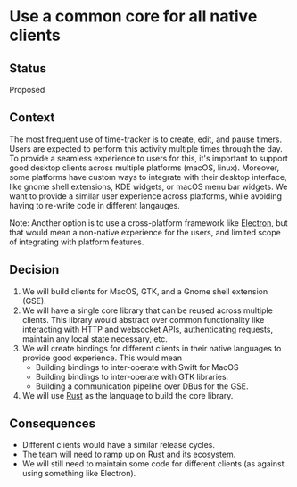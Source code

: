 # Use a common core for all native clients

## Status

Proposed

## Context

The most frequent use of time-tracker is to create, edit, and pause timers.
Users are expected to perform this activity multiple times through the day. To
provide a seamless experience to users for this, it's important to support good
desktop clients across multiple platforms (macOS, linux). Moreover, some
platforms have custom ways to integrate with their desktop interface, like gnome
shell extensions, KDE widgets, or macOS menu bar widgets. We want to provide a
similar user experience across platforms, while avoiding having to re-write
code in different langauges.

Note: Another option is to use a cross-platform framework like
[Electron](https://www.electronjs.org/), but that would mean a non-native
experience for the users, and limited scope of integrating with platform
features.

## Decision

1. We will build clients for MacOS, GTK, and a Gnome shell extension (GSE).
2. We will have a single core library that can be reused across multiple clients. This
   library would abstract over common functionality like interacting with HTTP
   and websocket APIs, authenticating requests, maintain any local state
   necessary, etc.
3. We will create bindings for different clients in their native languages to provide
   good experience. This would mean
   - Building bindings to inter-operate with Swift for MacOS
   - Building bindings to inter-operate with GTK libraries.
   - Building a communication pipeline over DBus for the GSE.
4. We will use [Rust](https://www.rust-lang.org/) as the language to build the
   core library.

## Consequences

- Different clients would have a similar release cycles.
- The team will need to ramp up on Rust and its ecosystem.
- We will still need to maintain some code for different clients (as against
  using something like Electron).
